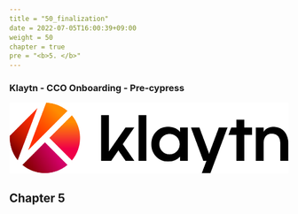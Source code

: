 ```yaml
---
title = "50_finalization"
date = 2022-07-05T16:00:39+09:00
weight = 50
chapter = true
pre = "<b>5. </b>"
---
```

### Klaytn - CCO Onboarding - Pre-cypress
![Klaytn Logo](/images/Logo-1.png?classes=border)

## Chapter 5

